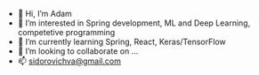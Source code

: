 - 👋 Hi, I’m Adam
- 👀 I’m interested in Spring development, ML and Deep Learning, competetive programming
- 🌱 I’m currently learning Spring, React, Keras/TensorFlow
- 💞️ I’m looking to collaborate on ...
- 📫 sidorovichva@gmail.com

<!---
sidorovichva/sidorovichva is a ✨ special ✨ repository because its `README.md` (this file) appears on your GitHub profile.
You can click the Preview link to take a look at your changes.
--->
